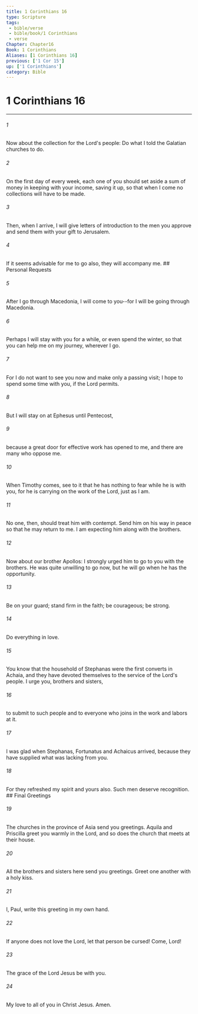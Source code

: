 ```yaml
---
title: 1 Corinthians 16
type: Scripture
tags:
 - bible/verse
 - bible/book/1 Corinthians
 - verse
Chapter: Chapter16
Book: 1 Corinthians
Aliases: [1 Corinthians 16]
previous: ['1 Cor 15']
up: ['1 Corinthians']
category: Bible
---
```

# 1 Corinthians 16

***


###### 1 
Now about the collection for the Lord's people: Do what I told the Galatian churches to do. 

###### 2 
On the first day of every week, each one of you should set aside a sum of money in keeping with your income, saving it up, so that when I come no collections will have to be made. 

###### 3 
Then, when I arrive, I will give letters of introduction to the men you approve and send them with your gift to Jerusalem. 

###### 4 
If it seems advisable for me to go also, they will accompany me. ## Personal Requests 

###### 5 
After I go through Macedonia, I will come to you--for I will be going through Macedonia. 

###### 6 
Perhaps I will stay with you for a while, or even spend the winter, so that you can help me on my journey, wherever I go. 

###### 7 
For I do not want to see you now and make only a passing visit; I hope to spend some time with you, if the Lord permits. 

###### 8 
But I will stay on at Ephesus until Pentecost, 

###### 9 
because a great door for effective work has opened to me, and there are many who oppose me. 

###### 10 
When Timothy comes, see to it that he has nothing to fear while he is with you, for he is carrying on the work of the Lord, just as I am. 

###### 11 
No one, then, should treat him with contempt. Send him on his way in peace so that he may return to me. I am expecting him along with the brothers. 

###### 12 
Now about our brother Apollos: I strongly urged him to go to you with the brothers. He was quite unwilling to go now, but he will go when he has the opportunity. 

###### 13 
Be on your guard; stand firm in the faith; be courageous; be strong. 

###### 14 
Do everything in love. 

###### 15 
You know that the household of Stephanas were the first converts in Achaia, and they have devoted themselves to the service of the Lord's people. I urge you, brothers and sisters, 

###### 16 
to submit to such people and to everyone who joins in the work and labors at it. 

###### 17 
I was glad when Stephanas, Fortunatus and Achaicus arrived, because they have supplied what was lacking from you. 

###### 18 
For they refreshed my spirit and yours also. Such men deserve recognition. ## Final Greetings 

###### 19 
The churches in the province of Asia send you greetings. Aquila and Priscilla greet you warmly in the Lord, and so does the church that meets at their house. 

###### 20 
All the brothers and sisters here send you greetings. Greet one another with a holy kiss. 

###### 21 
I, Paul, write this greeting in my own hand. 

###### 22 
If anyone does not love the Lord, let that person be cursed! Come, Lord! 

###### 23 
The grace of the Lord Jesus be with you. 

###### 24 
My love to all of you in Christ Jesus. Amen. 
